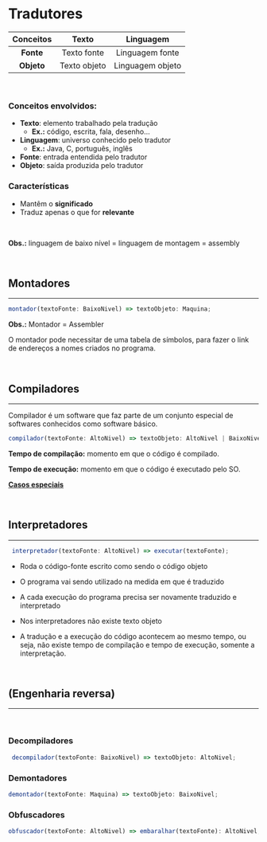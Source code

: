 # **Tradutores**
| Conceitos  |    Texto     |    Linguagem     |
| :--------: | :----------: | :--------------: |
| **Fonte**  | Texto fonte  | Linguagem fonte  |
| **Objeto** | Texto objeto | Linguagem objeto |

<br />

### Conceitos envolvidos:
- **Texto**: elemento trabalhado pela tradução
    - **Ex.:** código, escrita, fala, desenho...
- **Linguagem**: universo conhecido pelo tradutor
    - **Ex.:** Java, C, português, inglês
- **Fonte**: entrada entendida pelo tradutor
- **Objeto**: saída produzida pelo tradutor

### Características
- Mantêm o **significado**
- Traduz apenas o que for **relevante**

<br/>

**Obs.:** linguagem de baixo nível = linguagem de montagem = assembly

<br/>

## **Montadores**
---
```ts
montador(textoFonte: BaixoNivel) => textoObjeto: Maquina;
```

**Obs.:** Montador = Assembler

O montador pode necessitar de uma tabela de símbolos, para fazer o link de endereços a nomes criados no programa.

<br />

## **Compiladores**
---
Compilador é um software que faz parte de um conjunto especial de softwares conhecidos como software básico.

```ts
compilador(textoFonte: AltoNivel) => textoObjeto: AltoNivel | BaixoNivel
```

**Tempo de compilação:** momento em que o código é compilado.

**Tempo de execução:** momento em que o código é executado pelo SO.

[**Casos especiais**](/conceitos-basicos/compilador/casos-especiais.md)

<br />

## **Interpretadores**
---
```ts
 interpretador(textoFonte: AltoNivel) => executar(textoFonte);
```

- Roda o código-fonte escrito como sendo o código objeto

- O programa vai sendo utilizado na medida em que é traduzido

- A cada execução do programa precisa ser novamente traduzido e interpretado

- Nos interpretadores não existe texto objeto

- A tradução e a execução do código acontecem ao mesmo tempo, ou seja, não existe tempo de compilação e tempo de execução, somente a interpretação.

<br />

## **(Engenharia reversa)**
---
<br/>

### **Decompiladores**

```ts
 decompilador(textoFonte: BaixoNivel) => textoObjeto: AltoNivel;
```

### **Demontadores**

```ts
demontador(textoFonte: Maquina) => textoObjeto: BaixoNivel;
```

### **Obfuscadores**

```ts
obfuscador(textoFonte: AltoNivel) => embaralhar(textoFonte): AltoNivel;
```